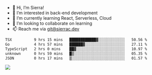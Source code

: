 - 👋 Hi, I’m Sierra!
- 👀 I’m interested in back-end development
- 🌱 I’m currently learning React, Serverless, Cloud
- 💞️ I’m looking to collaborate on learning
- 📫 Reach me via git@sierrac.dev

<!--START_SECTION:waka-->

```txt
TSX          9 hrs 15 mins   ████████████▓░░░░░░░░░░░░   50.56 %
Go           4 hrs 57 mins   ██████▓░░░░░░░░░░░░░░░░░░   27.11 %
TypeScript   2 hrs 0 mins    ██▓░░░░░░░░░░░░░░░░░░░░░░   10.97 %
unknown      0 hrs 59 mins   █▒░░░░░░░░░░░░░░░░░░░░░░░   05.35 %
JSON         0 hrs 17 mins   ▒░░░░░░░░░░░░░░░░░░░░░░░░   01.57 %
```

<!--END_SECTION:waka-->


![](https://hit.yhype.me/github/profile?user_id=7351311)
